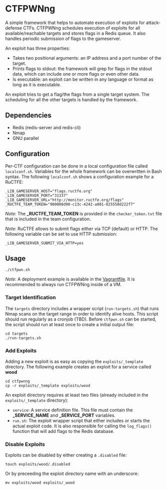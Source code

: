 # CTFPWNng

A simple framework that helps to automate execution of exploits for attack-defense CTFs. CTFPWNng schedules execution of exploits for all available/reachable targets and stores flags in a Redis queue. It also handles periodic submission of flags to the gameserver.

An exploit has three properties:

* Takes two positional arguments: an IP address and a port number of the target.
* Prints flags to stdout: the framework will grep for flags in the stdout data, which can include one or more flags or even other data.
* Is executable: an exploit can be written in any language or format as long as it is executable.

An exploit tries to get a flag/the flags from a single target system. The scheduling for all the other targets is handled by the framework.

## Dependencies

* Redis (redis-server and redis-cli)
* Nmap
* GNU parallel

## Configuration

Per-CTF configuration can be done in a local configuration file called `localconf.sh`. Variables for the whole framework can be overwritten in Bash syntax. The following `localconf.sh` shows a configuration example for a RuCTFE:

```
_LIB_GAMESERVER_HOST="flags.ructfe.org"
_LIB_GAMESERVER_PORT="31337"
_LIB_GAMESERVER_URL="http://monitor.ructfe.org/flags"
_RUCTFE_TEAM_TOKEN="900008d90-c13c-4242-a801-825558d222f7"
```

*Note*: The **_RUCTFE_TEAM_TOKEN** is provided in the `checker_token.txt` file that is included in the team configuration.

*Note*: RuCTFE allows to submit flags either via TCP (default) or HTTP. The following variable can be set to use HTTP submission:

```
_LIB_GAMESERVER_SUBMIT_VIA_HTTP=yes
```

## Usage

```
./ctfpwn.sh
```

*Note*: A deployment example is available in the [Vagrantfile](https://github.com/takeshixx/ctfpwnng/blob/master/Vagrantfile). It is recommended to always run CTFPWNng inside of a VM.

### Target Identification

The ```targets``` directory includes a wrapper script (```run-targets.sh```) that runs Nmap scans on the target range in order to identify alive hosts. This script should run regularly as a cronjob (TBD). Before ```ctfpwn.sh``` can be started, the script should run at least once to create a initial output file:

```
cd targets
./run-targets.sh
```

### Add Exploits

Adding a new exploit is as easy as copying the ```exploits/_template``` directory. The following example creates an exploit for a service called **wood**

```
cd ctfpwnng
cp -r exploits/_template exploits/wood
```

An exploit directory requires at least two files (already included in the ```exploits/_template``` directory):

* ```service```: A service definition file. This file must contain the **_SERVICE_NAME** and **_SERVICE_PORT** variables.
* ```run.sh```: The exploit wrapper script that either includes or starts the actual exploit code. It is also responsible for calling the ```log_flags()``` function that will add flags to the Redis database.

### Disable Exploits

Exploits can be disabled by either creating a ```.disabled``` file:

```
touch exploits/wood/.disabled
```

Or by preceeding the exploit directory name with an underscore:

```
mv exploits/wood exploits/_wood
```
